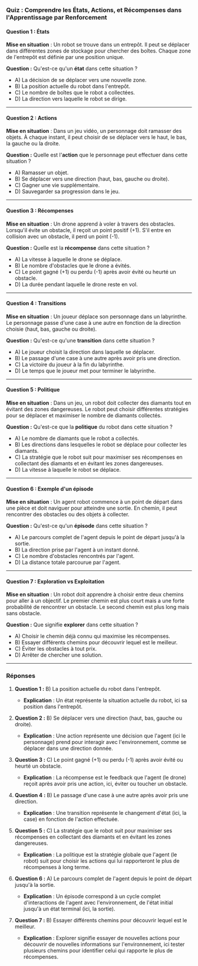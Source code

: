 ### **Quiz : Comprendre les États, Actions, et Récompenses dans l'Apprentissage par Renforcement**

#### **Question 1 : États**
**Mise en situation** : Un robot se trouve dans un entrepôt. Il peut se déplacer dans différentes zones de stockage pour chercher des boîtes. Chaque zone de l'entrepôt est définie par une position unique.

**Question :** Qu'est-ce qu'un **état** dans cette situation ?
- A) La décision de se déplacer vers une nouvelle zone.
- B) La position actuelle du robot dans l'entrepôt.
- C) Le nombre de boîtes que le robot a collectées.
- D) La direction vers laquelle le robot se dirige.

---

#### **Question 2 : Actions**
**Mise en situation** : Dans un jeu vidéo, un personnage doit ramasser des objets. À chaque instant, il peut choisir de se déplacer vers le haut, le bas, la gauche ou la droite.

**Question :** Quelle est l'**action** que le personnage peut effectuer dans cette situation ?
- A) Ramasser un objet.
- B) Se déplacer vers une direction (haut, bas, gauche ou droite).
- C) Gagner une vie supplémentaire.
- D) Sauvegarder sa progression dans le jeu.

---

#### **Question 3 : Récompenses**
**Mise en situation** : Un drone apprend à voler à travers des obstacles. Lorsqu'il évite un obstacle, il reçoit un point positif (+1). S'il entre en collision avec un obstacle, il perd un point (-1).

**Question :** Quelle est la **récompense** dans cette situation ?
- A) La vitesse à laquelle le drone se déplace.
- B) Le nombre d'obstacles que le drone a évités.
- C) Le point gagné (+1) ou perdu (-1) après avoir évité ou heurté un obstacle.
- D) La durée pendant laquelle le drone reste en vol.

---

#### **Question 4 : Transitions**
**Mise en situation** : Un joueur déplace son personnage dans un labyrinthe. Le personnage passe d'une case à une autre en fonction de la direction choisie (haut, bas, gauche ou droite).

**Question :** Qu'est-ce qu'une **transition** dans cette situation ?
- A) Le joueur choisit la direction dans laquelle se déplacer.
- B) Le passage d'une case à une autre après avoir pris une direction.
- C) La victoire du joueur à la fin du labyrinthe.
- D) Le temps que le joueur met pour terminer le labyrinthe.

---

#### **Question 5 : Politique**
**Mise en situation** : Dans un jeu, un robot doit collecter des diamants tout en évitant des zones dangereuses. Le robot peut choisir différentes stratégies pour se déplacer et maximiser le nombre de diamants collectés.

**Question :** Qu'est-ce que la **politique** du robot dans cette situation ?
- A) Le nombre de diamants que le robot a collectés.
- B) Les directions dans lesquelles le robot se déplace pour collecter les diamants.
- C) La stratégie que le robot suit pour maximiser ses récompenses en collectant des diamants et en évitant les zones dangereuses.
- D) La vitesse à laquelle le robot se déplace.

---

#### **Question 6 : Exemple d'un épisode**
**Mise en situation** : Un agent robot commence à un point de départ dans une pièce et doit naviguer pour atteindre une sortie. En chemin, il peut rencontrer des obstacles ou des objets à collecter.

**Question :** Qu'est-ce qu'un **épisode** dans cette situation ?
- A) Le parcours complet de l'agent depuis le point de départ jusqu'à la sortie.
- B) La direction prise par l'agent à un instant donné.
- C) Le nombre d'obstacles rencontrés par l'agent.
- D) La distance totale parcourue par l'agent.

---

#### **Question 7 : Exploration vs Exploitation**
**Mise en situation** : Un robot doit apprendre à choisir entre deux chemins pour aller à un objectif. Le premier chemin est plus court mais a une forte probabilité de rencontrer un obstacle. Le second chemin est plus long mais sans obstacle.

**Question :** Que signifie **explorer** dans cette situation ?
- A) Choisir le chemin déjà connu qui maximise les récompenses.
- B) Essayer différents chemins pour découvrir lequel est le meilleur.
- C) Éviter les obstacles à tout prix.
- D) Arrêter de chercher une solution.

---

### **Réponses**

1. **Question 1 :** B) La position actuelle du robot dans l'entrepôt.
   - **Explication** : Un état représente la situation actuelle du robot, ici sa position dans l'entrepôt.

2. **Question 2 :** B) Se déplacer vers une direction (haut, bas, gauche ou droite).
   - **Explication** : Une action représente une décision que l'agent (ici le personnage) prend pour interagir avec l'environnement, comme se déplacer dans une direction donnée.

3. **Question 3 :** C) Le point gagné (+1) ou perdu (-1) après avoir évité ou heurté un obstacle.
   - **Explication** : La récompense est le feedback que l'agent (le drone) reçoit après avoir pris une action, ici, éviter ou toucher un obstacle.

4. **Question 4 :** B) Le passage d'une case à une autre après avoir pris une direction.
   - **Explication** : Une transition représente le changement d'état (ici, la case) en fonction de l'action effectuée.

5. **Question 5 :** C) La stratégie que le robot suit pour maximiser ses récompenses en collectant des diamants et en évitant les zones dangereuses.
   - **Explication** : La politique est la stratégie globale que l'agent (le robot) suit pour choisir les actions qui lui rapporteront le plus de récompenses à long terme.

6. **Question 6 :** A) Le parcours complet de l'agent depuis le point de départ jusqu'à la sortie.
   - **Explication** : Un épisode correspond à un cycle complet d'interactions de l'agent avec l'environnement, de l'état initial jusqu'à un état terminal (ici, la sortie).

7. **Question 7 :** B) Essayer différents chemins pour découvrir lequel est le meilleur.
   - **Explication** : Explorer signifie essayer de nouvelles actions pour découvrir de nouvelles informations sur l'environnement, ici tester plusieurs chemins pour identifier celui qui rapporte le plus de récompenses.


